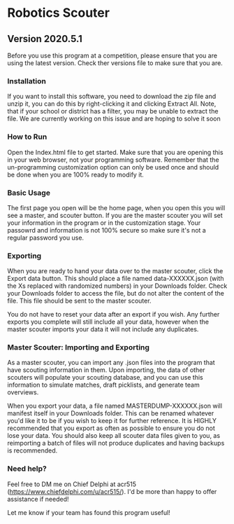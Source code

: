 Robotics Scouter
============
## Version 2020.5.1

Before you use this program at a competition, please ensure that you are using the latest version. Check ther versions file to make sure that you are.

### Installation

If you want to install this software, you need to download the zip file and unzip it, you can do this by right-clicking it and clicking Extract All. Note, that if your school or district has a filter, you may be unable to extract the file. We are currently working on this issue and are hoping to solve it soon

### How to Run

Open the Index.html file to get started. Make sure that you are opening this in your web browser, not your programming software. Remember that the un-programming customization option can only be used once and should be done when you are 100% ready to modify it.

### Basic Usage

The first page you open will be the home page, when you open this you will see a master, and scouter button. If you are the master scouter you will set your information in the program or in the customization stage. Your passowrd and information is not 100% secure so make sure it's not a regular password you use.

### Exporting

When you are ready to hand your data over to the master scouter, click the Export data button. This should place a file named data-XXXXXX.json (with the Xs replaced with randomized numbers) in your Downloads folder. Check your Downloads folder to access the file, but do not alter the content of the file. This file should be sent to the master scouter.

You do not have to reset your data after an export if you wish. Any further exports you complete will still include all your data, however when the master scouter imports your data it will not include any duplicates.

### Master Scouter: Importing and Exporting

As a master scouter, you can import any .json files into the program that have scouting information in them. Upon importing, the data of other scouters will populate your scouting database, and you can use this information to simulate matches, draft picklists, and generate team overviews.

When you export your data, a file named MASTERDUMP-XXXXXX.json will manifest itself in your Downloads folder. This can be renamed whatever you'd like it to be if you wish to keep it for further reference. It is HIGHLY recommended that you export as often as possible to ensure you do not lose your data. You should also keep all scouter data files given to you, as reimporting a batch of files will not produce duplicates and having backups is recommended.

### Need help?

Feel free to DM me on Chief Delphi at acr515 (https://www.chiefdelphi.com/u/acr515/). I'd be more than happy to offer assistance if needed!

Let me know if your team has found this program useful!
